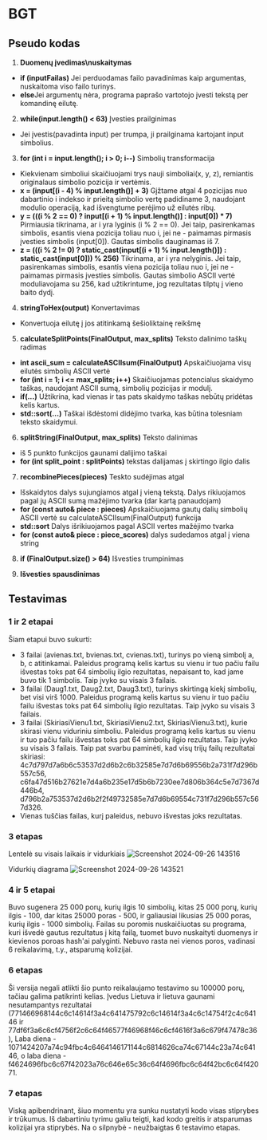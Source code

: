 # BGT

## Pseudo kodas

1. **Duomenų įvedimas\nuskaitymas**
  - **if (inputFailas)** Jei perduodamas failo pavadinimas kaip argumentas, nuskaitoma viso failo turinys.
  - **else**Jei argumentų nėra, programa paprašo vartotojo įvesti tekstą per komandinę eilutę.
    
2.  **while(input.length() < 63)** Įvesties prailginimas
  - Jei įvestis(pavadinta input) per trumpa, ji prailginama kartojant input simbolius.
    
3. **for (int i = input.length(); i > 0; i--)** Simbolių transformacija
  - Kiekvienam simboliui skaičiuojami trys nauji simboliai(x, y, z), remiantis originalaus simbolio pozicija ir vertėmis.
  - **x = (input[(i - 4) % input.length()] + 3)**
    Gįžtame atgal 4 pozicijas nuo dabartinio i indekso ir prieitą simbolio vertę padidiname 3, naudojant modulio operaciją, kad išvengtume perėjimo už eilutės ribų.
  - **y = (((i % 2 == 0) ? input[(i + 1) % input.length()] : input[0]) * 7)**
    Pirmiausia tikrinama, ar i yra lyginis (i % 2 == 0). Jei taip, pasirenkamas simbolis, esantis viena pozicija toliau nuo i, jei ne - paimamas pirmasis įvesties simbolis (input[0]).
    Gautas simbolis dauginamas iš 7.
  - **z = (((i % 2 != 0) ? static_cast<int>(input[(i + 1) % input.length()]) : static_cast<int>(input[0])) % 256)**
    Tikrinama, ar i yra nelyginis. Jei taip, pasirenkamas simbolis, esantis viena pozicija toliau nuo i, jei ne - paimamas pirmasis įvesties simbolis.
    Gautas simbolio ASCII vertė moduliavojama su 256, kad užtikrintume, jog rezultatas tilptų į vieno baito dydį.
    
4. **stringToHex(output)** Konvertavimas
  - Konvertuoja eilutę į jos atitinkamą šešioliktainę reikšmę
    
5. **calculateSplitPoints(FinalOutput, max_splits)** Teksto dalinimo taškų radimas
  - **int ascii_sum = calculateASCIIsum(FinalOutput)** Apskaičiuojama visų eilutės simbolių ASCII vertė
  - **for (int i = 1; i <= max_splits; i++)** Skaičiuojamas potencialus skaidymo taškas, naudojant ASCII sumą, simbolių pozicijas ir modulį.
  - **if(...)**  Užtikrina, kad vienas ir tas pats skaidymo taškas nebūtų pridėtas kelis kartus.
  - **std::sort(...)**  Taškai išdėstomi didėjimo tvarka, kas būtina tolesniam teksto skaidymui.
    
6. **splitString(FinalOutput, max_splits)** Teksto dalinimas
  - iš 5 punkto funkcijos gaunami dalijimo taškai
  - **for (int split_point : splitPoints)** tekstas dalijamas į skirtingo ilgio dalis
    
7. **recombinePieces(pieces)** Teskto sudėjimas atgal
  - Išskaidytos dalys sujungiamos atgal į vieną tekstą. Dalys rikiuojamos pagal jų ASCII sumą mažėjimo tvarka (dar kartą panaudojam)
  - **for (const auto& piece : pieces)** Apskaičiuojama gautų dalių simbolių ASCII vertė su calculateASCIIsum(FinalOutput) funkcija
  - **std::sort** Dalys išrikiuojamos pagal ASCII vertes mažėjimo tvarka
  - **for (const auto& piece : piece_scores)** dalys sudedamos atgal į viena string
    
8. **if (FinalOutput.size() > 64)** Išvesties trumpinimas
    
9. **Išvesties spausdinimas**

## Testavimas

  ### 1 ir 2 etapai
  Šiam etapui buvo sukurti:
  - 3 failai (avienas.txt, bvienas.txt, cvienas.txt), turinys po vieną simbolį a, b, c atitinkamai. Paleidus programą kelis kartus su vienu ir tuo pačiu failu išvestas toks pat 64 simbolių ilgio rezultatas, nepaisant to, kad jame buvo tik 1 simbolis. Taip įvyko su visais 3 failais.
  - 3 failai (Daug1.txt, Daug2.txt, Daug3.txt), turinys skirtingą kiekį simbolių, bet visi virš 1000. Paleidus programą kelis kartus su vienu ir tuo pačiu failu išvestas toks pat 64 simbolių ilgio rezultatas. Taip įvyko su visais 3 failais.
  - 3 failai (SkiriasiVienu1.txt, SkiriasiVienu2.txt, SkiriasiVienu3.txt), kurie skirasi vienu viduriniu simboliu. Paleidus programą kelis kartus su vienu ir tuo pačiu failu išvestas toks pat 64 simbolių ilgio rezultatas. Taip įvyko su visais 3 failais. Taip pat svarbu paminėti, kad visų trijų failų         rezultatai skiriasi: 4c7d797d7a6b6c53537d2d6b2c6b32585e7d7d6b69556b2a731f7d296b557c56, c6fa47d516b27621e7d4a6b235e17d5b6b7230ee7d806b364c5e7d7367d446b4, d796b2a753537d2d6b2f2f49732585e7d7d6b69554c731f7d296b557c567d326.
  - Vienas tuščias failas, kurį paleidus, nebuvo išvestas joks rezultatas.
  
  ### 3 etapas

  Lentelė su visais laikais ir vidurkiais
  ![Screenshot 2024-09-26 143516](https://github.com/user-attachments/assets/7229d8d2-40cc-4877-bc72-274dd26987ad) 

  Vidurkių diagrama 
  ![Screenshot 2024-09-26 143521](https://github.com/user-attachments/assets/29f8dff1-4091-43f6-8c1a-d73328d84c80) 

  
  ### 4 ir 5 etapai
  Buvo sugenera 25 000 porų, kurių ilgis 10 simbolių, kitas 25 000 porų, kurių ilgis - 100, dar kitas 25000 poras - 500, ir galiausiai likusias 25 000 poras, kurių ilgis - 1000 simbolių. Failas su poromis nuskaičiuotas su programa, kuri išvedė gautus rezultatus į kitą failą, tuomet buvo nuskaityti duomenys ir kievienos poroas hash'ai palyginti. Nebuvo rasta nei vienos poros, vadinasi 6 reikalavimą, t.y., atsparumą kolizijai.
  ### 6 etapas
Ši versija negali atlikti šio punto reikalaujamo testavimo su 100000 porų, tačiau galima patikrinti kelias. Įvedus Lietuva ir lietuva gaunami nesutampantys rezultatai (771466968144c6c14614f3a4c641475792c6c14614f3a4c6c14754f2c4c64146 ir 77df6f3a6c6cf4756f2c6c64f46577f46968f46c6cf4616f3a6c679f47478c36), Laba diena - 1071424207a74c94fbc4c6464146171144c6814626ca74c67144c23a74c64146, o laba diena -  f4624696fbc6c67f42023a76c646e65c36c64f4696fbc6c64f42bc6c64f42071. 
  
  ### 7 etapas
Viską apibendrinant, šiuo momentu yra sunku nustatyti kodo visas stiprybes ir trūkumus. Iš dabartiniu tyrimu galiu teigti, kad kodo greitis ir atsparumas kolizijai yra stiprybės. Na o silpnybė - neužbaigtas 6 testavimo etapas.
